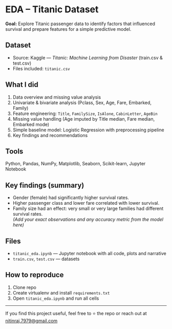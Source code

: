 # EDA – Titanic Dataset

**Goal:** Explore Titanic passenger data to identify factors that influenced survival and prepare features for a simple predictive model.

## Dataset
- Source: Kaggle — *Titanic: Machine Learning from Disaster* (train.csv & test.csv)
- Files included: `titanic.csv`

## What I did
1. Data overview and missing value analysis  
2. Univariate & bivariate analysis (Pclass, Sex, Age, Fare, Embarked, Family)  
3. Feature engineering: `Title`, `FamilySize`, `IsAlone`, `CabinLetter`, `AgeBin`  
4. Missing value handling (Age imputed by Title median, Fare median, Embarked mode)  
5. Simple baseline model: Logistic Regression with preprocessing pipeline  
6. Key findings and recommendations

## Tools
Python, Pandas, NumPy, Matplotlib, Seaborn, Scikit-learn, Jupyter Notebook

## Key findings (summary)
- Gender (female) had significantly higher survival rates.  
- Higher passenger class and lower fare correlated with lower survival.  
- Family size had an effect: very small or very large families had different survival rates.  
*(Add your exact observations and any accuracy metric from the model here)*

## Files
- `titanic_eda.ipynb` — Jupyter notebook with all code, plots and narrative  
- `train.csv`, `test.csv` — datasets

## How to reproduce
1. Clone repo  
2. Create virtualenv and install `requirements.txt`  
3. Open `titanic_eda.ipynb` and run all cells

---

If you find this project useful, feel free to ⭐ the repo or reach out at nitinraj.7979@gmail.com
